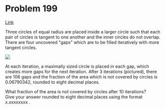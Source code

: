 # Problem 199

[Link](https://projecteuler.net/problem=199)

Three circles of equal radius are placed inside a larger circle such that each pair of circles is tangent to one another and the inner circles do not overlap. There are four uncovered "gaps" which are to be filled iteratively with more tangent circles.

![](resources/images/0199_circles_in_circles.gif?1678992055)

At each iteration, a maximally sized circle is placed in each gap, which creates more gaps for the next iteration. After $3$ iterations (pictured), there are $108$ gaps and the fraction of the area which is not covered by circles is $0.06790342$, rounded to eight decimal places. 

What fraction of the area is not covered by circles after $10$ iterations?  
Give your answer rounded to eight decimal places using the format x.xxxxxxxx .